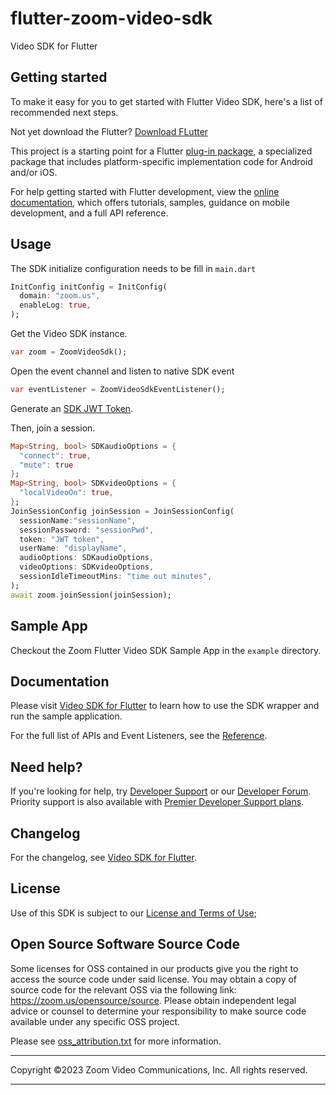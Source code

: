 # flutter-zoom-video-sdk

Video SDK for Flutter

## Getting started

To make it easy for you to get started with Flutter Video SDK, here's a list of recommended next steps.

Not yet download the Flutter? [Download FLutter](https://docs.flutter.dev/get-started/install)

This project is a starting point for a Flutter
[plug-in package](https://flutter.dev/developing-packages/),
a specialized package that includes platform-specific implementation code for
Android and/or iOS.

For help getting started with Flutter development, view the
[online documentation](https://flutter.dev/docs), which offers tutorials,
samples, guidance on mobile development, and a full API reference.


## Usage

The SDK initialize configuration needs to be fill in `main.dart`

```dart
InitConfig initConfig = InitConfig(
  domain: "zoom.us",
  enableLog: true,
);
```

Get the Video SDK instance.

```dart
var zoom = ZoomVideoSdk();
```

Open the event channel and listen to native SDK event

```dart
var eventListener = ZoomVideoSdkEventListener();
```

Generate an [SDK JWT Token](https://developers.zoom.us/docs/video-sdk/auth/).

Then, join a session.

```dart
Map<String, bool> SDKaudioOptions = {
  "connect": true, 
  "mute": true
};
Map<String, bool> SDKvideoOptions = {
  "localVideoOn": true,
};
JoinSessionConfig joinSession = JoinSessionConfig(
  sessionName:"sessionName",
  sessionPassword: "sessionPwd",
  token: "JWT token",
  userName: "displayName",
  audioOptions: SDKaudioOptions,
  videoOptions: SDKvideoOptions,
  sessionIdleTimeoutMins: "time out minutes",
);
await zoom.joinSession(joinSession);
```

## Sample App

Checkout the Zoom Flutter Video SDK Sample App in the `example` directory.

## Documentation
Please visit [Video SDK for Flutter](https://developers.zoom.us/docs/video-sdk/flutter) to learn how to use the SDK wrapper and run the sample application.

For the full list of APIs and Event Listeners, see the [Reference](https://developers.zoom.us/docs/video-sdk/flutter/reference/).

## Need help?

If you're looking for help, try [Developer Support](https://devsupport.zoom.us/) or our [Developer Forum](https://devforum.zoom.us). Priority support is also available with [Premier Developer Support plans](https://zoom.us/docs/en-us/developer-support-plans.html).

## Changelog

For the changelog, see [Video SDK for Flutter](https://devsupport.zoom.us/hc/en-us/sections/13334221757325-Flutter).

## License

Use of this SDK is subject to our [License and Terms of Use](https://explore.zoom.us/en/video-sdk-terms/);

## Open Source Software Source Code

Some licenses for OSS contained in our products give you the right to access the source code under said license. You may obtain a copy of source code for the relevant OSS via the following link: https://zoom.us/opensource/source. Please obtain independent legal advice or counsel to determine your responsibility to make source code available under any specific OSS project.

Please see [oss_attribution.txt](oss_attribution.txt) for more information.

---
Copyright ©2023 Zoom Video Communications, Inc. All rights reserved.

***

